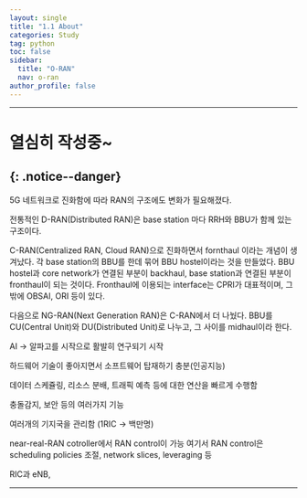 ```yaml
---
layout: single
title: "1.1 About"
categories: Study
tag: python
toc: false
sidebar:
  title: "O-RAN"
  nav: o-ran
author_profile: false
---
```


---
# 열심히 작성중~
{: .notice--danger}
---
5G 네트워크로 진화함에 따라 RAN의 구조에도 변화가 필요해졌다.

전통적인 D-RAN(Distributed RAN)은 base station 마다 RRH와 BBU가 함께 있는 구조이다.

C-RAN(Centralized RAN, Cloud RAN)으로 진화하면서 fornthaul 이라는 개념이 생겨났다. 각 base station의 BBU를 한데 묶어 BBU hostel이라는 것을 만들었다. BBU hostel과 core network가 연결된 부분이 backhaul, base station과 연결된 부분이 fronthaul이 되는 것이다. Fronthaul에 이용되는 interface는 CPRI가 대표적이며, 그밖에 OBSAI, ORI 등이 있다.

다음으로 NG-RAN(Next Generation RAN)은 C-RAN에서 더 나눴다. BBU를 CU(Central Unit)와 DU(Distributed Unit)로 나누고, 그 사이를 midhaul이라 한다.

<RIC>

AI → 알파고를 시작으로 활발히 연구되기 시작

하드웨어 기술이 좋아지면서 소프트웨어 탑재하기 충분(인공지능)

데이터 스케쥴링, 리소스 분배, 트래픽 예측 등에 대한 연산을 빠르게 수행함

충돌감지, 보안 등의 여러가지 기능

여러개의 기지국을 관리함 (1RIC → 백만명)

near-real-RAN cotroller에서 RAN control이 가능
여기서 RAN control은 scheduling policies 조절, network slices, leveraging 등

RIC과 eNB,

---